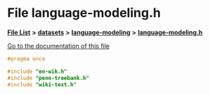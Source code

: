 

# File language-modeling.h

[**File List**](files.md) **>** [**datasets**](dir_29ff4802398ba4a572b958e731c7adb4.md) **>** [**language-modeling**](dir_2ee0048eab60d09605b89e5e753a33b4.md) **>** [**language-modeling.h**](language-modeling_8h.md)

[Go to the documentation of this file](language-modeling_8h.md)


```C++
#pragma once

#include "en-wik.h"
#include "penn-treebank.h"
#include "wiki-text.h"
```


